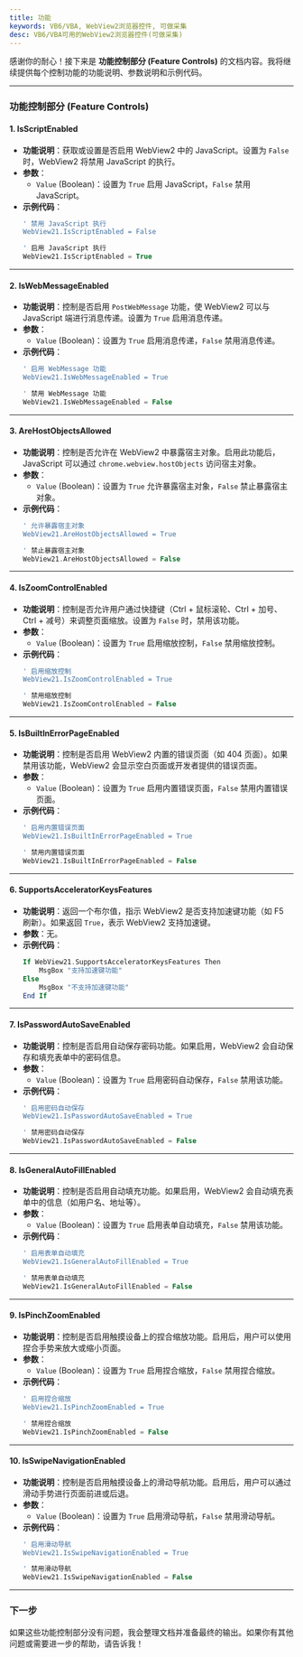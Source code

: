 ```yaml
---
title: 功能
keywords: VB6/VBA, WebView2浏览器控件, 可做采集
desc: VB6/VBA可用的WebView2浏览器控件(可做采集)
---
```


感谢你的耐心！接下来是 **功能控制部分 (Feature Controls)** 的文档内容。我将继续提供每个控制功能的功能说明、参数说明和示例代码。

---

### **功能控制部分 (Feature Controls)**

#### **1. IsScriptEnabled**
- **功能说明**：获取或设置是否启用 WebView2 中的 JavaScript。设置为 `False` 时，WebView2 将禁用 JavaScript 的执行。
- **参数**：
  - `Value` (Boolean)：设置为 `True` 启用 JavaScript，`False` 禁用 JavaScript。
- **示例代码**：
  ```php
  ' 禁用 JavaScript 执行
  WebView21.IsScriptEnabled = False
  
  ' 启用 JavaScript 执行
  WebView21.IsScriptEnabled = True
  ```

---

#### **2. IsWebMessageEnabled**
- **功能说明**：控制是否启用 `PostWebMessage` 功能，使 WebView2 可以与 JavaScript 端进行消息传递。设置为 `True` 启用消息传递。
- **参数**：
  - `Value` (Boolean)：设置为 `True` 启用消息传递，`False` 禁用消息传递。
- **示例代码**：
  ```php
  ' 启用 WebMessage 功能
  WebView21.IsWebMessageEnabled = True
  
  ' 禁用 WebMessage 功能
  WebView21.IsWebMessageEnabled = False
  ```

---

#### **3. AreHostObjectsAllowed**
- **功能说明**：控制是否允许在 WebView2 中暴露宿主对象。启用此功能后，JavaScript 可以通过 `chrome.webview.hostObjects` 访问宿主对象。
- **参数**：
  - `Value` (Boolean)：设置为 `True` 允许暴露宿主对象，`False` 禁止暴露宿主对象。
- **示例代码**：
  ```php
  ' 允许暴露宿主对象
  WebView21.AreHostObjectsAllowed = True
  
  ' 禁止暴露宿主对象
  WebView21.AreHostObjectsAllowed = False
  ```

---

#### **4. IsZoomControlEnabled**
- **功能说明**：控制是否允许用户通过快捷键（Ctrl + 鼠标滚轮、Ctrl + 加号、Ctrl + 减号）来调整页面缩放。设置为 `False` 时，禁用该功能。
- **参数**：
  - `Value` (Boolean)：设置为 `True` 启用缩放控制，`False` 禁用缩放控制。
- **示例代码**：
  ```php
  ' 启用缩放控制
  WebView21.IsZoomControlEnabled = True
  
  ' 禁用缩放控制
  WebView21.IsZoomControlEnabled = False
  ```

---

#### **5. IsBuiltInErrorPageEnabled**
- **功能说明**：控制是否启用 WebView2 内置的错误页面（如 404 页面）。如果禁用该功能，WebView2 会显示空白页面或开发者提供的错误页面。
- **参数**：
  - `Value` (Boolean)：设置为 `True` 启用内置错误页面，`False` 禁用内置错误页面。
- **示例代码**：
  ```php
  ' 启用内置错误页面
  WebView21.IsBuiltInErrorPageEnabled = True
  
  ' 禁用内置错误页面
  WebView21.IsBuiltInErrorPageEnabled = False
  ```

---

#### **6. SupportsAcceleratorKeysFeatures**
- **功能说明**：返回一个布尔值，指示 WebView2 是否支持加速键功能（如 F5 刷新）。如果返回 `True`，表示 WebView2 支持加速键。
- **参数**：无。
- **示例代码**：
  ```php
  If WebView21.SupportsAcceleratorKeysFeatures Then
      MsgBox "支持加速键功能"
  Else
      MsgBox "不支持加速键功能"
  End If
  ```

---

#### **7. IsPasswordAutoSaveEnabled**
- **功能说明**：控制是否启用自动保存密码功能。如果启用，WebView2 会自动保存和填充表单中的密码信息。
- **参数**：
  - `Value` (Boolean)：设置为 `True` 启用密码自动保存，`False` 禁用该功能。
- **示例代码**：
  ```php
  ' 启用密码自动保存
  WebView21.IsPasswordAutoSaveEnabled = True
  
  ' 禁用密码自动保存
  WebView21.IsPasswordAutoSaveEnabled = False
  ```

---

#### **8. IsGeneralAutoFillEnabled**
- **功能说明**：控制是否启用自动填充功能。如果启用，WebView2 会自动填充表单中的信息（如用户名、地址等）。
- **参数**：
  - `Value` (Boolean)：设置为 `True` 启用表单自动填充，`False` 禁用该功能。
- **示例代码**：
  ```php
  ' 启用表单自动填充
  WebView21.IsGeneralAutoFillEnabled = True
  
  ' 禁用表单自动填充
  WebView21.IsGeneralAutoFillEnabled = False
  ```

---

#### **9. IsPinchZoomEnabled**
- **功能说明**：控制是否启用触摸设备上的捏合缩放功能。启用后，用户可以使用捏合手势来放大或缩小页面。
- **参数**：
  - `Value` (Boolean)：设置为 `True` 启用捏合缩放，`False` 禁用捏合缩放。
- **示例代码**：
  ```php
  ' 启用捏合缩放
  WebView21.IsPinchZoomEnabled = True
  
  ' 禁用捏合缩放
  WebView21.IsPinchZoomEnabled = False
  ```

---

#### **10. IsSwipeNavigationEnabled**
- **功能说明**：控制是否启用触摸设备上的滑动导航功能。启用后，用户可以通过滑动手势进行页面前进或后退。
- **参数**：
  - `Value` (Boolean)：设置为 `True` 启用滑动导航，`False` 禁用滑动导航。
- **示例代码**：
  ```php
  ' 启用滑动导航
  WebView21.IsSwipeNavigationEnabled = True
  
  ' 禁用滑动导航
  WebView21.IsSwipeNavigationEnabled = False
  ```

---

### 下一步
如果这些功能控制部分没有问题，我会整理文档并准备最终的输出。如果你有其他问题或需要进一步的帮助，请告诉我！